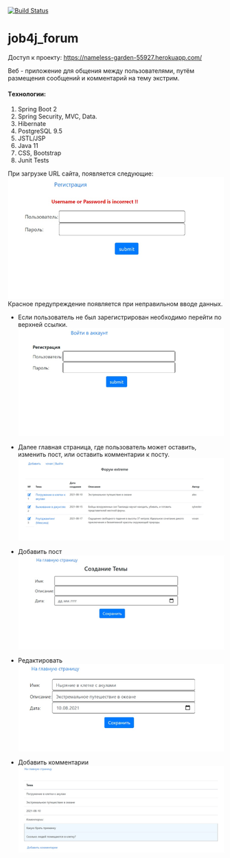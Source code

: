 [![Build Status](https://app.travis-ci.com/vovkalexander/job4j_forum.svg?branch=master)](https://app.travis-ci.com/vovkalexander/job4j_forum)


# job4j_forum
Доступ к проекту: https://nameless-garden-55927.herokuapp.com/

<p>
Веб - приложение для общения между пользователями, путём размещения сообщений и комментарий
на тему экстрим.
</p>

#### Tехнологии:
<ol>
<li> Spring Boot 2 </li>
<li> Spring Security, MVC, Data. </li>
<li> Hibernate </li>
<li> PostgreSQL 9.5 </li>
<li> JSTL/JSP </li>
<li> Java 11 </li>
<li> CSS, Bootstrap </li>
<li> Junit Tests</li>
</ol>



При загрузке URL сайта, появляется следующие:
![Image of Yaktocat](images/login.jpg)
 Красное предупреждение появляется при неправильном вводе данных.

* Если пользователь не был зарегистрирован необходимо перейти по
верхней ссылки.
  ![Image of Yaktocat](images/reg.jpg)
* Далее главная страница, где пользователь может оставить, изменить пост, 
 или оставить комментарии к посту.
  ![Image of Yaktocat](images/index.jpg)

* Добавить пост
  ![Image of Yaktocat](images/create.jpg)
* Редактировать
  ![Image of Yaktocat](images/edit.jpg)
* Добавить комментарии
  ![Image of Yaktocat](images/post.jpg)